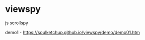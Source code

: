 # viewspy

js scrollspy

demo1 - <a href="https://soulketchup.github.io/viewspy/demo/demo01.htm" target="_blank">https://soulketchup.github.io/viewspy/demo/demo01.htm</a>
